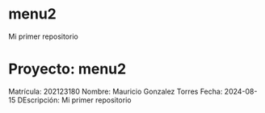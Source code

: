 # menu2
Mi primer repositorio
# Proyecto: menu2
Matrícula:	202123180
Nombre:		Mauricio Gonzalez Torres
Fecha: 		2024-08-15
DEscripción:    Mi primer repositorio

